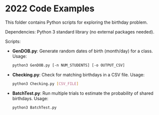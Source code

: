 # 2022 Code Examples

This folder contains Python scripts for exploring the birthday problem.

Dependencies: Python 3 standard library (no external packages needed).

Scripts:
- **GenDOB.py**: Generate random dates of birth (month/day) for a class.
  Usage:
  ```bash
  python3 GenDOB.py [-n NUM_STUDENTS] [-o OUTPUT_CSV]
  ```
- **Checking.py**: Check for matching birthdays in a CSV file.
  Usage:
  ```bash
  python3 Checking.py [CSV_FILE]
  ```
- **BatchTest.py**: Run multiple trials to estimate the probability of shared birthdays.
  Usage:
  ```bash
  python3 BatchTest.py
  ```